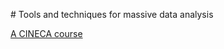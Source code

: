 # Tools and techniques for massive data analysis

[A CINECA course](https://hpc-forge.cineca.it/files/CoursesDev/public/2015/Tools_Techniques_Data_Analysis/)